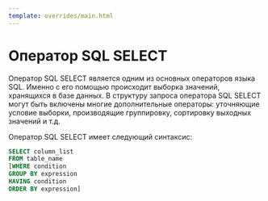 ```yaml
---
template: overrides/main.html
---
```


# Оператор SQL SELECT

Оператор SQL SELECT является одним из основных операторов языка SQL. Именно с его помощью происходит выборка значений, хранящихся в базе данных. В структуру запроса оператора SQL SELECT могут быть включены многие дополнительные операторы: уточняющие условие выборки, производящие группировку, сортировку выходных значений и т.д.

Оператор SQL SELECT имеет следующий синтаксис:

``` sql
SELECT column_list
FROM table_name
[WHERE сondition
GROUP BY expression
HAVING condition
ORDER BY expression]
```